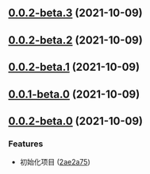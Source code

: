 ## [0.0.2-beta.3](https://github.com/gyx8899/lib-template/compare/v0.0.2-beta.2...v0.0.2-beta.3) (2021-10-09)



## [0.0.2-beta.2](https://github.com/gyx8899/lib-template/compare/v0.0.2-beta.1...v0.0.2-beta.2) (2021-10-09)



## [0.0.2-beta.1](https://github.com/gyx8899/lib-template/compare/v0.0.1-beta.0...v0.0.2-beta.1) (2021-10-09)



## [0.0.1-beta.0](https://github.com/gyx8899/lib-template/compare/v0.0.2-beta.0...v0.0.1-beta.0) (2021-10-09)



## [0.0.2-beta.0](https://github.com/gyx8899/lib-template/compare/2ae2a75b1eeb1b279efc38718f9d88c6db0382bf...v0.0.2-beta.0) (2021-10-09)


### Features

* 初始化项目 ([2ae2a75](https://github.com/gyx8899/lib-template/commit/2ae2a75b1eeb1b279efc38718f9d88c6db0382bf))



